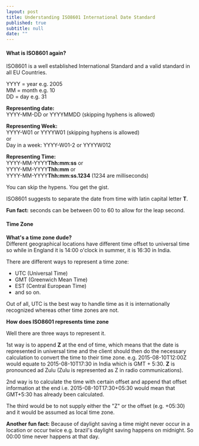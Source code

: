 ```yaml
---
layout: post
title: Understanding ISO8601 International Date Standard
published: true
subtitle: null
date: ""
---
```



#### What is ISO8601 again?
ISO8601 is a well established International Standard and a valid standard in all EU Countries.  

YYYY = year e.g. 2005  
MM = month e.g. 10  
DD = day e.g. 31 

**Representing date:**  
YYYY-MM-DD or YYYYMMDD (skipping hyphens is allowed)  

**Representing Week:**  
YYYY-W01 or YYYYW01 (skipping hyphens is allowed)  
or  
Day in a week: YYYY-W01-2 or YYYYW012

**Representing Time:**  
YYYY-MM-YYYY**Thh:mm:ss** or  
YYYY-MM-YYYY**Thh:mm** or  
YYYY-MM-YYYY**Thh:mm:ss.1234** (1234 are milliseconds)

You can skip the hypens. You get the gist.

ISO8601 suggests to separate the date from time with latin capital letter **T**.

**Fun fact:** seconds can be between 00 to 60 to allow for the leap second.


#### Time Zone
**What's a time zone dude?**  
Different geographical locations have different time offset to universal time so while in England it is 14:00 o'clock in summer, it is 16:30 in India. 

There are different ways to represent a time zone:

- UTC (Universal Time)
- GMT (Greenwich Mean Time)
- EST (Central European Time)
- and so on.

Out of all, UTC is the best way to handle time as it is internationally recognized whereas other time zones are not.

**How does ISO8601 represents time zone**

Well there are three ways to represent it.

1st way is to append **Z** at the end of time, which means that the date is represented in universal time and the client should then do the necessary calculation to convert the time to their time zone. e.g. 2015-08-10T12:00Z would equate to 2015-08-10T17:30 in India which is GMT + 5:30. **Z** is pronounced ad Zulu (Zulu is represented as Z in radio communications).

2nd way is to calculate the time with certain offset and append that offset information at the end i.e. 2015-08-10T17:30+05:30 would mean that GMT+5:30 has already been calculated.

The third would be to not supply either the "Z" or the offset (e.g. +05:30) and it would be assumed as local time zone.

**Another fun fact:** Because of daylight saving a time might never occur in a location or occur twice e.g. brazil's daylight saving happens on midnight. So 00:00 time never happens at that day.
